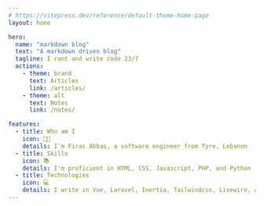 ```yaml
---
# https://vitepress.dev/reference/default-theme-home-page
layout: home

hero:
  name: "markdown blog"
  text: "A markdown driven blog"
  tagline: I rant and write code 23/7
  actions:
    - theme: brand
      text: Articles
      link: /articles/
    - theme: alt
      text: Notes
      link: /notes/

features:
  - title: Who am I
    icon: 👨‍💻
    details: I'm Firas Abbas, a software engineer from Tyre, Lebanon
  - title: Skills
    icon: 📚
    details: I'm proficient in HTML, CSS, Javascript, PHP, and Python
  - title: Technologies
    icon: 💻
    details: I write in Vue, Laravel, Inertia, Tailwindcss, Livewire, and more
---
```


